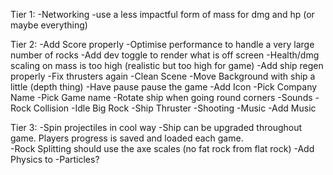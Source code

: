 Tier 1:
-Networking
-use a less impactful form of mass for dmg and hp (or maybe everything)

Tier 2:
-Add Score properly
-Optimise performance to handle a very large number of rocks
-Add dev toggle to render what is off screen
-Health/dmg scaling on mass is too high (realistic but too high for game)
-Add ship regen properly
-Fix thrusters again
-Clean Scene
-Move Background with ship a little (depth thing)
-Have pause pause the game
-Add Icon
-Pick Company Name
-Pick Game name
-Rotate ship when going round corners
-Sounds
	-Rock Collision
	-Idle Big Rock
	-Ship Thruster
	-Shooting
-Music
	-Add Music

Tier 3:
-Spin projectiles in cool way 
-Ship can be upgraded throughout game. Players progress is saved and loaded each game.  
-Rock Splitting should use the axe scales (no fat rock from flat rock)
-Add Physics to
	-Particles?